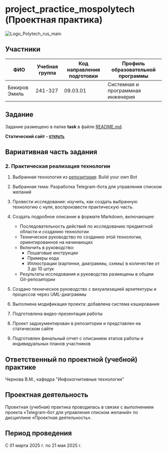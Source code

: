 # project_practice_mospolytech (Проектная практика)

![Logo_Polytech_rus_main](https://github.com/user-attachments/assets/cbce0172-414f-45ed-8f35-0f10ea5af6ee)

## Участники

| ФИО | Учебная группа | Код направления подготовки | Профиль образовательной программы |
|-|-|-|-|
| Бекиров Эмиль | 241-327 | 09.03.01 | Системная и программная инженерия |

## Задание
Задание размещено в папке **task** в файле [README.md](task/README.md).

**Статический сайт - [`ОТКРЫТЬ`](https://cvrsxddxspair.github.io/practice/index.html)**

## Вариативная часть задания
### 2. Практическая реализация технологии
1. Выбранная технология из [репозитория](https://github.com/codecrafters-io/build-your-own-x): Build your own Bot
2. Выбранная тема: Разработка Telegram-бота для управления списком желаний
3. Провести исследование: изучить, как создать выбранную технологию с нуля, воспроизвести практическую часть.
4. Создать подробное описание в формате Markdown, включающее:
   - Последовательность действий по исследованию предметной области и созданию технологии
   - Техническое руководство по созданию этой технологии, ориентированное на начинающих
   - Включить в руководство:
     + Пошаговые инструкции
     + Примеры кода
     + Иллюстрации (картинки, диаграммы, схемы) в количестве от 3 до 10 штук
   - Результаты исследования и руководства размещены в общем Git-репозитории

5. Создано техническое руководство с визуализацией архитектуры и процессов через UML-диаграммы
6. Выполнена модификация проекта: добавлена система кэширования
7. Подготовлена видео-презентация работы
8. Проект задокументирован в репозитории и представлен на статическом сайте
9. Подготовлен финальный отчет с описанием этапов работы и индивидуальных планов участников

## Ответственный по проектной (учебной) практике

Чернова В.М., кафедра "Инфокогнитивные технологии"

## Проектная деятельность

Проектная (учебная) практика проводилась в связке с выполнением проекта «Telegram-бот для управления списком желаний» по дисциплине «Проектная деятельность».

## Период проведения

С 01 марта 2025 г. по 21 мая 2025 г.
